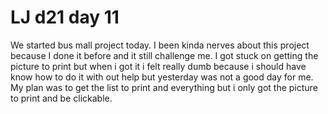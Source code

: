 # LJ d21 day 11
We started bus mall project today. I been kinda nerves about this project because I done it before and it still challenge me.
I got stuck on getting the picture to print but when i got it i felt really dumb because i should have know how to do it with out help but yesterday was not a good day for me. My plan was to get the list to print and everything but i only got the picture to print and be clickable.

